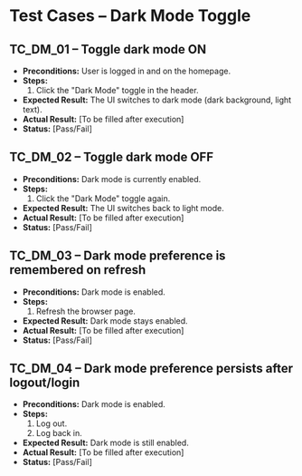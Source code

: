 # Test Cases – Dark Mode Toggle

## TC_DM_01 – Toggle dark mode ON
- **Preconditions:** User is logged in and on the homepage.
- **Steps:**
  1. Click the "Dark Mode" toggle in the header.
- **Expected Result:** The UI switches to dark mode (dark background, light text).
- **Actual Result:** [To be filled after execution]
- **Status:** [Pass/Fail]

## TC_DM_02 – Toggle dark mode OFF
- **Preconditions:** Dark mode is currently enabled.
- **Steps:**
  1. Click the "Dark Mode" toggle again.
- **Expected Result:** The UI switches back to light mode.
- **Actual Result:** [To be filled after execution]
- **Status:** [Pass/Fail]

## TC_DM_03 – Dark mode preference is remembered on refresh
- **Preconditions:** Dark mode is enabled.
- **Steps:**
  1. Refresh the browser page.
- **Expected Result:** Dark mode stays enabled.
- **Actual Result:** [To be filled after execution]
- **Status:** [Pass/Fail]

## TC_DM_04 – Dark mode preference persists after logout/login
- **Preconditions:** Dark mode is enabled.
- **Steps:**
  1. Log out.
  2. Log back in.
- **Expected Result:** Dark mode is still enabled.
- **Actual Result:** [To be filled after execution]
- **Status:** [Pass/Fail]
